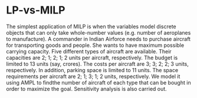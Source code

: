 # LP-vs-MILP
The simplest application of MILP is when the variables model discrete objects that can only take whole-number values (e.g. number of aeroplanes to manufacture). A commander in Indian Airforce needs to purchase aircraft for transporting goods and people. She wants to have maximum possible carrying capacity. Five different types of aircraft are available. Their capacities are 2; 1; 2; 1; 2 units per aircraft, respectively. The budget is limited to 13 units (say, crores). The costs per aircraft are 3; 3; 2; 2; 3 units, respectively. In addition, parking space is limited to 11 units. The space requirements per aircraft are 2; 1; 3; 1; 2 units, respectively. We model it using AMPL to findthe number of aircraft of each type that can be bought in order to maximize the goal. Sensitivity analysis is also carried out.
